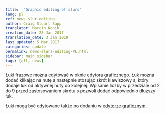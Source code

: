 ```yaml
---
title:  "Graphic editing of slurs"
lang: pl
ref: news-slur-editing
author: Craig Stuart Sapp
translator: Marcin Konik
creation_date: 28 Jan 2017
translation_date: 3 Jan 2019
last_updated: 5 Mar 2017
categories: update
permalink: news-slurs-editing-PL.html
sidebar: main_sidebar
tags: [all, news]
---
```


Łuki frazowe można edytować w oknie edytora graficznego.
Łuk można dodać klikając na nutę a następnie stosując
skrót klawiszowy <span class="keypress">s</span>, który
dodaje łuk od aktywnej nuty do kolejnej. Wpisanie liczby
w przedziale od <span class="keypress">2</span> do <span class="keypress">9</span>
przed zastosowaniem skrótu <span class="keypress">s</span>
pozwoli dodać odpowiednio dłuższy łuk.

Łuki mogą być edytowane także po dodaniu w [edytorze graficznym](/graphic/slurs).
